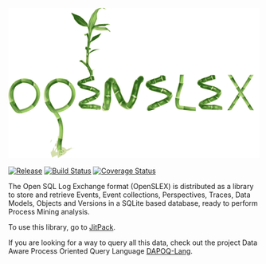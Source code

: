 ![OpenSLEX](/doc/images/logo.png)

[![Release](https://jitpack.io/v/edugonza/OpenSLEX.svg?style=flat-square)](https://jitpack.io/#edugonza/OpenSLEX) [![Build Status](https://travis-ci.org/edugonza/OpenSLEX.svg?branch=master)](https://travis-ci.org/edugonza/OpenSLEX) [![Coverage Status](https://coveralls.io/repos/github/edugonza/OpenSLEX/badge.svg?branch=master)](https://coveralls.io/github/edugonza/OpenSLEX?branch=master)

The Open SQL Log Exchange format (OpenSLEX) is distributed as a library to store and retrieve Events, Event collections, Perspectives, Traces, Data Models, Objects and Versions in a SQLite based database, ready to perform Process Mining analysis.

To use this library, go to [JitPack](https://jitpack.io/#edugonza/OpenSLEX).

If you are looking for a way to query all this data, check out the project Data Aware Process Oriented Query Language [DAPOQ-Lang](https://github.com/edugonza/DAPOQ-Lang).

